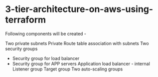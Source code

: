 # 3-tier-architecture-on-aws-using-terraform
 Following components will be created -

Two private subnets
Private Route table association with subnets
Two security groups
  - Security group for load balancer
  - Security group for APP servers
Application load balancer - internal
Listener group
Target group
Two auto-scaling groups
